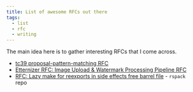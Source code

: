 ```yaml
---
title: List of awesome RFCs out there
tags:
  - list
  - rfc
  - writing
---
```


The main idea here is to gather interesting RFCs that I come across.

- [tc39 proposal-pattern-matching RFC](https://github.com/tc39/proposal-pattern-matching)
- [Etternizer RFC: Image Upload & Watermark Processing Pipeline RFC](https://github.com/sell-pix/etternizer-rfc)
- [RFC: Lazy make for reexports in side effects free barrel file](https://github.com/web-infra-dev/rspack/discussions/11273) - `rspack` repo
